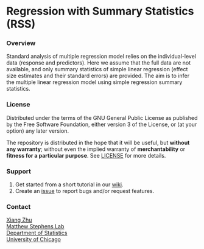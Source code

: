 # Regression with Summary Statistics (RSS)

### Overview
Standard analysis of multiple regression model relies on the individual-level data (response and predictors). Here we assume that the full data are not available, and only summary statistics of simple linear regression (effect size estimates and their standard errors) are provided. The aim is to infer the multiple linear regression model using simple regression summary statistics.

### License 
Distributed under the terms of the GNU General Public License as published by the Free Software Foundation, either version 3 of the License, or (at your option) any later version.

The repository is distributed in the hope that it will be useful, but **without any warranty**; without even the implied warranty of **merchantability** or **fitness for a particular purpose**. See [LICENSE](LICENSE) for more details.

### Support
1. Get started from a short tutorial in our [wiki](https://github.com/stephenslab/rss/wiki).
2. Create an [issue](https://github.com/stephenslab/rss/issues) to report bugs
and/or request features. 

### Contact
[Xiang Zhu](https://github.com/xiangzhu) <br>
[Matthew Stephens Lab](http://stephenslab.uchicago.edu) <br>
[Department of Statistics](https://galton.uchicago.edu) <br>
[University of Chicago](https://www.uchicago.edu) <br>

